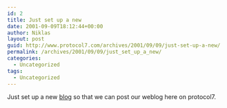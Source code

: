 ```yaml
---
id: 2
title: Just set up a new
date: 2001-09-09T18:12:44+00:00
author: Niklas
layout: post
guid: http://www.protocol7.com/archives/2001/09/09/just-set-up-a-new/
permalink: /archives/2001/09/09/just_set_up_a_new/
categories:
  - Uncategorized
tags:
  - Uncategorized
---
```

<div class='microid-098054109635f4930b061725d5c20c5f39d9b37a'>
  <p>
    Just set up a new <a href="http://www.blogger.com" target="_blank">blog</a> so that we can post our weblog here on protocol7.
  </p>
</div>